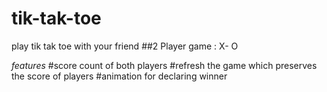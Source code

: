 # tik-tak-toe
play tik tak toe with your friend 
##2 Player game : X- O 

*features*
#score count  of both players
#refresh the game which preserves the score of players
#animation for declaring winner
